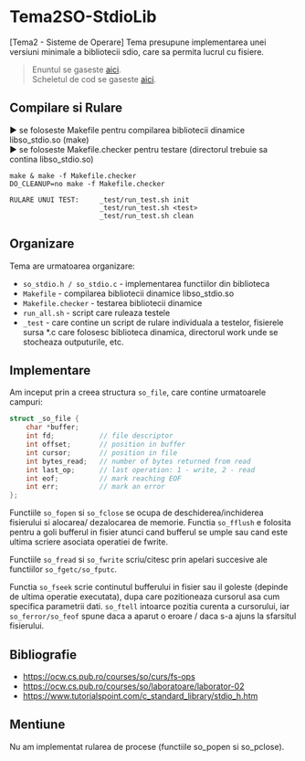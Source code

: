 # Tema2SO-StdioLib
[Tema2 - Sisteme de Operare] Tema presupune implementarea unei versiuni minimale a bibliotecii sdio, care sa permita lucrul cu fisiere.

> Enuntul se gaseste [aici](https://ocw.cs.pub.ro/courses/so/teme/tema-2). <br>
> Scheletul de cod se gaseste [aici](https://github.com/systems-cs-pub-ro/so/tree/master/assignments/2-stdio).

## Compilare si Rulare

► se foloseste Makefile pentru compilarea bibliotecii dinamice libso_stdio.so (make) <br>
► se foloseste Makefile.checker pentru testare (directorul trebuie sa contina libso_stdio.so)
  
    make & make -f Makefile.checker
    DO_CLEANUP=no make -f Makefile.checker 
    
    RULARE UNUI TEST:     _test/run_test.sh init
                          _test/run_test.sh <test>
                          _test/run_test.sh clean



## Organizare
Tema are urmatoarea organizare:
- ```so_stdio.h / so_stdio.c``` - implementarea functiilor din biblioteca
- ```Makefile``` - compilarea bibliotecii dinamice libso_stdio.so
- ```Makefile.checker``` - testarea bibliotecii dinamice
- ```run_all.sh``` - script care ruleaza testele
- ```_test``` - care contine un script de rulare individuala a testelor, fisierele sursa *.c care folosesc biblioteca dinamica, directorul work unde se stocheaza outputurile, etc.

## Implementare
Am inceput prin a creea structura ```so_file```, care contine urmatoarele campuri:
```c
struct _so_file {
	char *buffer;
	int fd;           // file descriptor
	int offset;       // position in buffer
	int cursor;       // position in file
	int bytes_read;   // number of bytes returned from read
	int last_op;      // last operation: 1 - write, 2 - read
	int eof;          // mark reaching EOF
	int err;          // mark an error
};
```


Functiile ```so_fopen``` si ```so_fclose``` se ocupa de deschiderea/inchiderea fisierului si alocarea/
dezalocarea de memorie. Functia ```so_fflush``` e folosita pentru a goli bufferul in fisier 
atunci cand bufferul se umple sau cand este ultima scriere asociata operatiei de fwrite.

Functiile ```so_fread``` si ```so_fwrite``` scriu/citesc prin apelari succesive ale functiilor ```so_fgetc/so_fputc```.

Functia ```so_fseek``` scrie continutul bufferului in fisier sau il goleste (depinde de ultima
operatie executata), dupa care pozitioneaza cursorul asa cum specifica parametrii dati. 
```so_ftell``` intoarce pozitia curenta a cursorului, iar ```so_ferror/so_feof``` spune daca a aparut
o eroare / daca s-a ajuns la sfarsitul fisierului. 

## Bibliografie
 - https://ocw.cs.pub.ro/courses/so/curs/fs-ops
 - https://ocw.cs.pub.ro/courses/so/laboratoare/laborator-02
 - https://www.tutorialspoint.com/c_standard_library/stdio_h.htm
 
## Mentiune
Nu am implementat rularea de procese (functiile so_popen si so_pclose).


 
